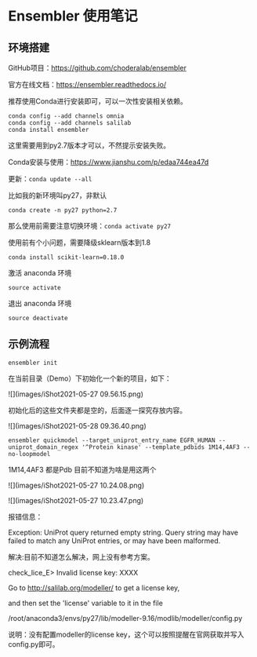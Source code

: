 # Ensembler 使用笔记

## 环境搭建

GitHub项目：https://github.com/choderalab/ensembler

官方在线文档：https://ensembler.readthedocs.io/

推荐使用Conda进行安装即可，可以一次性安装相关依赖。

```
conda config --add channels omnia
conda config --add channels salilab
conda install ensembler
```

这里需要用到py2.7版本才可以，不然提示安装失败。

Conda安装与使用：https://www.jianshu.com/p/edaa744ea47d

更新：`conda update --all`

比如我的新环境叫py27，非默认

`conda create -n py27 python=2.7`

那么使用前需要注意切换环境：`conda activate py27`

 使用前有个小问题，需要降级sklearn版本到1.8

`conda install scikit-learn=0.18.0`

激活 anaconda 环境

 `source activate`

退出 anaconda 环境

 `source deactivate`

## 示例流程

`ensembler init`

在当前目录（Demo）下初始化一个新的项目，如下：

![](images/iShot2021-05-27 09.56.15.png)

初始化后的这些文件夹都是空的，后面逐一探究存放内容。

![](images/iShot2021-05-28 09.36.40.png)

```
ensembler quickmodel --target_uniprot_entry_name EGFR_HUMAN --uniprot_domain_regex '^Protein kinase' --template_pdbids 1M14,4AF3 --no-loopmodel
```

1M14,4AF3 都是Pdb 目前不知道为啥是用这两个

![](images/iShot2021-05-27 10.24.08.png)

![](images/iShot2021-05-27 10.23.47.png)



报错信息：

Exception: UniProt query returned empty string. Query string may have failed to match any UniProt entries, or may have been malformed.

解决:目前不知道怎么解决，网上没有参考方案。



check_lice_E> Invalid license key: XXXX

Go to http://salilab.org/modeller/ to get a license key,

and then set the 'license' variable to it in the file

/root/anaconda3/envs/py27/lib/modeller-9.16/modlib/modeller/config.py

说明：没有配置modeller的license key，这个可以按照提醒在官网获取并写入config.py即可。

